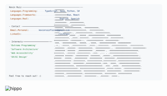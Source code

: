 <a href="https://github.com/kleov-rf/kleov-rf">
  <picture>
    <source media="(prefers-color-scheme: dark)" srcset="https://raw.githubusercontent.com/kleov-rf/kleov-rf/refs/heads/main/dark_mode.svg">
    <img alt="Kevin Ruiz's GitHub Profile README" src="https://raw.githubusercontent.com/kleov-rf/kleov-rf/main/light_mode.svg">
  </picture>
</a>

![hippo](https://media3.giphy.com/media/aUovxH8Vf9qDu/giphy.gif)

<!--
**kleov-rf/kleov-rf** is a ✨ _special_ ✨ repository because its `README.md` (this file) appears on your GitHub profile.

Here are some ideas to get you started:

- 🔭 I’m currently working on ...
- 🌱 I’m currently learning ...
- 👯 I’m looking to collaborate on ...
- 🤔 I’m looking for help with ...
- 💬 Ask me about ...
- 📫 How to reach me: ...
- 😄 Pronouns: ...
- ⚡ Fun fact: ...
-->
